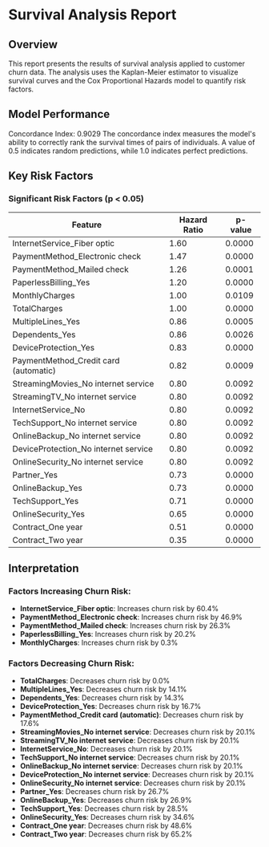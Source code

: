 # Survival Analysis Report
## Overview
This report presents the results of survival analysis applied to customer churn data.
The analysis uses the Kaplan-Meier estimator to visualize survival curves and the Cox Proportional Hazards model to quantify risk factors.

## Model Performance
Concordance Index: 0.9029
The concordance index measures the model's ability to correctly rank the survival times of pairs of individuals. A value of 0.5 indicates random predictions, while 1.0 indicates perfect predictions.

## Key Risk Factors
### Significant Risk Factors (p < 0.05)
| Feature | Hazard Ratio | p-value |
|---------|--------------|--------|
| InternetService_Fiber optic | 1.60 | 0.0000 |
| PaymentMethod_Electronic check | 1.47 | 0.0000 |
| PaymentMethod_Mailed check | 1.26 | 0.0001 |
| PaperlessBilling_Yes | 1.20 | 0.0000 |
| MonthlyCharges | 1.00 | 0.0109 |
| TotalCharges | 1.00 | 0.0000 |
| MultipleLines_Yes | 0.86 | 0.0005 |
| Dependents_Yes | 0.86 | 0.0026 |
| DeviceProtection_Yes | 0.83 | 0.0000 |
| PaymentMethod_Credit card (automatic) | 0.82 | 0.0009 |
| StreamingMovies_No internet service | 0.80 | 0.0092 |
| StreamingTV_No internet service | 0.80 | 0.0092 |
| InternetService_No | 0.80 | 0.0092 |
| TechSupport_No internet service | 0.80 | 0.0092 |
| OnlineBackup_No internet service | 0.80 | 0.0092 |
| DeviceProtection_No internet service | 0.80 | 0.0092 |
| OnlineSecurity_No internet service | 0.80 | 0.0092 |
| Partner_Yes | 0.73 | 0.0000 |
| OnlineBackup_Yes | 0.73 | 0.0000 |
| TechSupport_Yes | 0.71 | 0.0000 |
| OnlineSecurity_Yes | 0.65 | 0.0000 |
| Contract_One year | 0.51 | 0.0000 |
| Contract_Two year | 0.35 | 0.0000 |

## Interpretation
### Factors Increasing Churn Risk:
- **InternetService_Fiber optic**: Increases churn risk by 60.4%
- **PaymentMethod_Electronic check**: Increases churn risk by 46.9%
- **PaymentMethod_Mailed check**: Increases churn risk by 26.3%
- **PaperlessBilling_Yes**: Increases churn risk by 20.2%
- **MonthlyCharges**: Increases churn risk by 0.3%

### Factors Decreasing Churn Risk:
- **TotalCharges**: Decreases churn risk by 0.0%
- **MultipleLines_Yes**: Decreases churn risk by 14.1%
- **Dependents_Yes**: Decreases churn risk by 14.3%
- **DeviceProtection_Yes**: Decreases churn risk by 16.7%
- **PaymentMethod_Credit card (automatic)**: Decreases churn risk by 17.6%
- **StreamingMovies_No internet service**: Decreases churn risk by 20.1%
- **StreamingTV_No internet service**: Decreases churn risk by 20.1%
- **InternetService_No**: Decreases churn risk by 20.1%
- **TechSupport_No internet service**: Decreases churn risk by 20.1%
- **OnlineBackup_No internet service**: Decreases churn risk by 20.1%
- **DeviceProtection_No internet service**: Decreases churn risk by 20.1%
- **OnlineSecurity_No internet service**: Decreases churn risk by 20.1%
- **Partner_Yes**: Decreases churn risk by 26.7%
- **OnlineBackup_Yes**: Decreases churn risk by 26.9%
- **TechSupport_Yes**: Decreases churn risk by 28.5%
- **OnlineSecurity_Yes**: Decreases churn risk by 34.6%
- **Contract_One year**: Decreases churn risk by 48.6%
- **Contract_Two year**: Decreases churn risk by 65.2%

